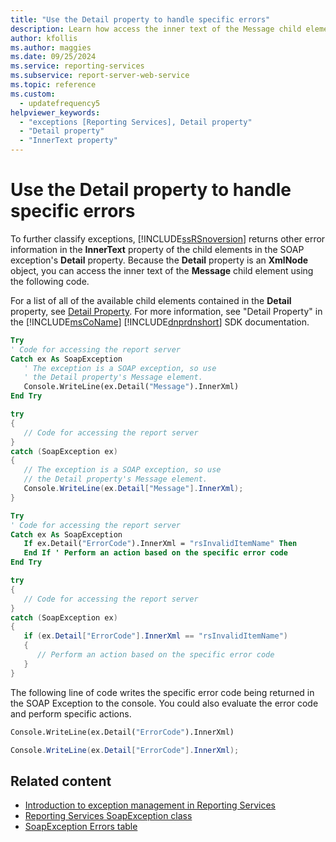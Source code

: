 ```yaml
---
title: "Use the Detail property to handle specific errors"
description: Learn how access the inner text of the Message child element by using the Detail property to handle specific errors.
author: kfollis
ms.author: maggies
ms.date: 09/25/2024
ms.service: reporting-services
ms.subservice: report-server-web-service
ms.topic: reference
ms.custom:
  - updatefrequency5
helpviewer_keywords:
  - "exceptions [Reporting Services], Detail property"
  - "Detail property"
  - "InnerText property"
---
```

# Use the Detail property to handle specific errors
  To further classify exceptions, [!INCLUDE[ssRSnoversion](../../../includes/ssrsnoversion-md.md)] returns other error information in the **InnerText** property of the child elements in the SOAP exception's **Detail** property. Because the **Detail** property is an **XmlNode** object, you can access the inner text of the **Message** child element using the following code.  
  
 For a list of all of the available child elements contained in the **Detail** property, see [Detail Property](../../../reporting-services/report-server-web-service-net-framework-exception-handling/soapexception-class/detail-property.md). For more information, see "Detail Property" in the [!INCLUDE[msCoName](../../../includes/msconame-md.md)] [!INCLUDE[dnprdnshort](../../../includes/dnprdnshort-md.md)] SDK documentation.  
  
```vb  
Try  
' Code for accessing the report server  
Catch ex As SoapException  
   ' The exception is a SOAP exception, so use  
   ' the Detail property's Message element.  
   Console.WriteLine(ex.Detail("Message").InnerXml)  
End Try  
```  
  
```csharp  
try  
{  
   // Code for accessing the report server  
}  
catch (SoapException ex)  
{  
   // The exception is a SOAP exception, so use  
   // the Detail property's Message element.  
   Console.WriteLine(ex.Detail["Message"].InnerXml);  
}  
```  
  
```vb  
Try  
' Code for accessing the report server  
Catch ex As SoapException  
   If ex.Detail("ErrorCode").InnerXml = "rsInvalidItemName" Then  
   End If ' Perform an action based on the specific error code  
End Try  
```  
  
```csharp  
try  
{  
   // Code for accessing the report server  
}  
catch (SoapException ex)  
{  
   if (ex.Detail["ErrorCode"].InnerXml == "rsInvalidItemName")  
   {  
      // Perform an action based on the specific error code  
   }  
}  
```  
  
 The following line of code writes the specific error code being returned in the SOAP Exception to the console. You could also evaluate the error code and perform specific actions.  
  
```vb  
Console.WriteLine(ex.Detail("ErrorCode").InnerXml)  
```  
  
```csharp  
Console.WriteLine(ex.Detail["ErrorCode"].InnerXml);  
```  
  
## Related content

- [Introduction to exception management in Reporting Services](../../../reporting-services/report-server-web-service-net-framework-exception-handling/introducing-exception-handling-in-reporting-services.md)
- [Reporting Services SoapException class](../../../reporting-services/report-server-web-service-net-framework-exception-handling/soapexception-class/reporting-services-soapexception-class.md)
- [SoapException Errors table](../../../reporting-services/report-server-web-service-net-framework-exception-handling/soapexception-class/soapexception-errors-table.md)
